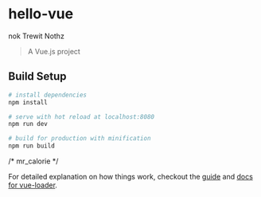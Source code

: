 # hello-vue
nok
Trewit Nothz

> A Vue.js project

## Build Setup

``` bash
# install dependencies
npm install

# serve with hot reload at localhost:8080
npm run dev

# build for production with minification
npm run build
```
/* mr_calorie */


For detailed explanation on how things work, checkout the [guide](http://vuejs-templates.github.io/webpack/) and [docs for vue-loader](http://vuejs.github.io/vue-loader).
